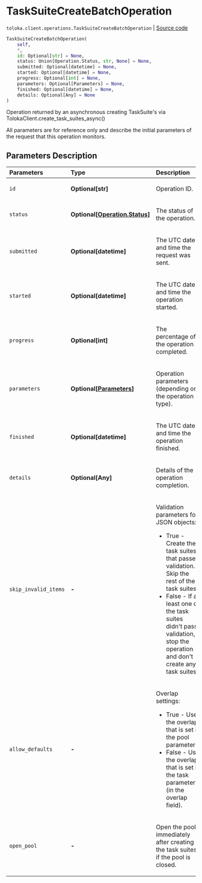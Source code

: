 # TaskSuiteCreateBatchOperation
`toloka.client.operations.TaskSuiteCreateBatchOperation` | [Source code](https://github.com/Toloka/toloka-kit/blob/v0.1.26/src/client/operations.py#L297)

```python
TaskSuiteCreateBatchOperation(
    self,
    *,
    id: Optional[str] = None,
    status: Union[Operation.Status, str, None] = None,
    submitted: Optional[datetime] = None,
    started: Optional[datetime] = None,
    progress: Optional[int] = None,
    parameters: Optional[Parameters] = None,
    finished: Optional[datetime] = None,
    details: Optional[Any] = None
)
```

Operation returned by an asynchronous creating TaskSuite's via TolokaClient.create_task_suites_async()


All parameters are for reference only and describe the initial parameters of the request that this operation monitors.

## Parameters Description

| Parameters | Type | Description |
| :----------| :----| :-----------|
`id`|**Optional\[str\]**|<p>Operation ID.</p>
`status`|**Optional\[[Operation.Status](toloka.client.operations.Operation.Status.md)\]**|<p>The status of the operation.</p>
`submitted`|**Optional\[datetime\]**|<p>The UTC date and time the request was sent.</p>
`started`|**Optional\[datetime\]**|<p>The UTC date and time the operation started.</p>
`progress`|**Optional\[int\]**|<p>The percentage of the operation completed.</p>
`parameters`|**Optional\[[Parameters](toloka.client.operations.TaskSuiteCreateBatchOperation.Parameters.md)\]**|<p>Operation parameters (depending on the operation type).</p>
`finished`|**Optional\[datetime\]**|<p>The UTC date and time the operation finished.</p>
`details`|**Optional\[Any\]**|<p>Details of the operation completion.</p>
`skip_invalid_items`|**-**|<p>Validation parameters for JSON objects:<ul><li>True - Create the task suites that passed validation. Skip the rest of the task suites.</li><li>False - If at least one of the task suites didn&#x27;t pass validation, stop the operation and     don&#x27;t create any task suites.</li></ul></p>
`allow_defaults`|**-**|<p>Overlap settings:<ul><li>True - Use the overlap that is set in the pool parameters.</li><li>False - Use the overlap that is set in the task parameters (in the overlap field).</li></ul></p>
`open_pool`|**-**|<p>Open the pool immediately after creating the task suites, if the pool is closed.</p>
